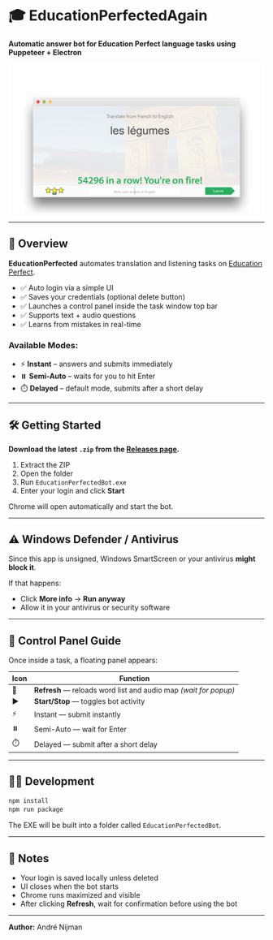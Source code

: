 # 🎓 EducationPerfectedAgain

**Automatic answer bot for Education Perfect language tasks using Puppeteer + Electron**

<p align="center">
  <img src="result.png" alt="Bot Screenshot" />
</p>

---

## 📘 Overview

**EducationPerfected** automates translation and listening tasks on [Education Perfect](https://www.educationperfect.com/).

- ✅ Auto login via a simple UI  
- ✅ Saves your credentials (optional delete button)  
- ✅ Launches a control panel inside the task window top bar
- ✅ Supports text + audio questions  
- ✅ Learns from mistakes in real-time  

### Available Modes:
- ⚡ **Instant** – answers and submits immediately  
- ⏸️ **Semi-Auto** – waits for you to hit Enter  
- ⏱️ **Delayed** – default mode, submits after a short delay

---

## 🛠 Getting Started

**Download the latest `.zip` from the [Releases page](https://github.com/YOUR_USERNAME/EducationPerfectedAgain/releases).**

1. Extract the ZIP  
2. Open the folder  
3. Run `EducationPerfectedBot.exe`  
4. Enter your login and click **Start**

Chrome will open automatically and start the bot.

---

## ⚠️ Windows Defender / Antivirus

Since this app is unsigned, Windows SmartScreen or your antivirus **might block it**.

If that happens:
- Click **More info** → **Run anyway**
- Allow it in your antivirus or security software

---

## 🧭 Control Panel Guide

Once inside a task, a floating panel appears:

| Icon  | Function              |
|-------|------------------------|
| 🔄    | **Refresh** — reloads word list and audio map *(wait for popup)*  
| ▶️    | **Start/Stop** — toggles bot activity  
| ⚡    | Instant — submit instantly  
| ⏸️    | Semi-Auto — wait for Enter  
| ⏱️    | Delayed — submit after a short delay  

---

## 🧑‍💻 Development

```bash
npm install
npm run package
```

The EXE will be built into a folder called `EducationPerfectedBot`.

---

## 📝 Notes

- Your login is saved locally unless deleted  
- UI closes when the bot starts  
- Chrome runs maximized and visible  
- After clicking **Refresh**, wait for confirmation before using the bot

---

**Author:** André Nijman
